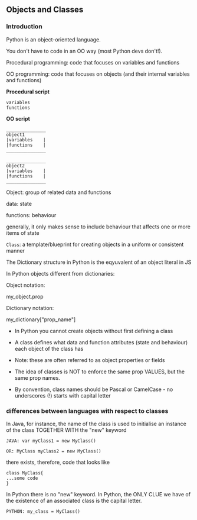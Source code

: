 ## Objects and Classes

### Introduction

Python is an object-oriented language.

You don't have to code in an OO way (most Python devs don't!).

Procedural programming: code that focuses on variables and functions

OO programming: code that focuses on objects (and their internal variables and functions)

**Procedural script**

    variables
    functions

**OO script**

    _______________
    object1
    |variables    |
    |functions    |
    _______________

    _______________
    object2
    |variables    |
    |functions    |
    _______________

Object: group of related data and functions


data: state

functions: behaviour

generally, it only makes sense to include behaviour that affects one or more items of state

`Class`: a template/blueprint for creating objects in a uniform or consistent manner

The Dictionary structure in Python is the eqyuvalent of an object literal in JS

In Python objects different from dictionaries:

Object notation:

my_object.prop

Dictionary notation:

my_dictionary["prop_name"]

- In Python you cannot create objects without first defining a class

- A class defines what data and function attributes (state and behaviour) each object of the class has
- Note: these are often referred to as object properties or fields
- The idea of classes is NOT to enforce the same prop VALUES, but the same prop names.
- By convention, class names should be Pascal or CamelCase - no underscores (!) starts with capital letter

### differences between languages with respect to classes

In Java, for instance, the name of the class is used to initialise an instance of the class TOGETHER WITH the "new" keyword

    JAVA: var myClass1 = new MyClass()

    OR: MyClass myClass2 = new MyClass()

there exists, therefore, code that looks like

    class MyClass{
    ...some code
    }

In Python there is no "new" keyword.
In Python, the ONLY CLUE we have of the existence of an associated class is the capital letter.

    PYTHON: my_class = MyClass()


